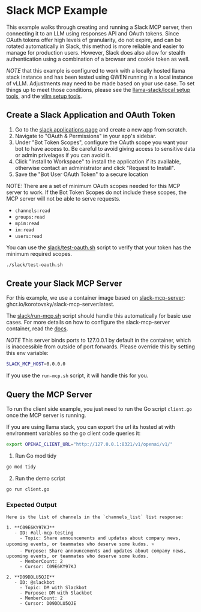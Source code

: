 # Slack MCP Example

This example walks through creating and running a Slack MCP server, then connecting it to an LLM using responses API and OAuth tokens. Since OAuth
tokens offer high levels of granularity, do not expire, and can be rotated automatically in Slack, this method is more reliable and easier to manage for production users. However, Slack does also allow for stealth authentication using a combination of a browser and cookie token as well.

*NOTE* that this example is configured to work with a locally hosted llama stack instance and has been tested using QWEN running in a local instance of vLLM. Adjustments may need to be made based on your use case. To set things up to meet those conditions, please see the [llama-stack/local setup tools](../../tools/llama-stack/local/README.md), and the [vllm setup tools](../../tools/vllm/README.md).

## Create a Slack Application and OAuth Token

1. Go to the [slack applications page](https://api.slack.com/apps) and create a new app from scratch.
2. Navigate to "OAuth & Permissions" in your app's sidebar.
3. Under "Bot Token Scopes", configure the OAuth scope you want your bot to have access to. Be careful to avoid giving access to sensitive data or admin privelages if you can avoid it.
4. Click "Install to Workspace" to install the application if its available, otherwise contact an administrator and click "Request to Install".
5. Save the "Bot User OAuth Token" to a secure location 

NOTE: There are a set of minimum OAuth scopes needed for this MCP server to work. If the Bot Token Scopes do not include these scopes, the MCP server will not be able to serve requests.
- `channels:read`
- `groups:read`
- `mpim:read`
- `im:read`
- `users:read`

You can use the [slack/test-oauth.sh](slack/test-oauth.sh) script to verify that your token has the minimum required scopes.
```sh
./slack/test-oauth.sh
```

## Create your Slack MCP Server

For this example, we use a container image based on [slack-mcp-server](https://github.com/korotovsky/slack-mcp-server/tree/master): ghcr.io/korotovsky/slack-mcp-server:latest.

The [slack/run-mcp.sh](./slack/run-mcp.sh) script should handle this automatically for basic use cases. For more details on how to configure the slack-mcp-server container, read the [docs](https://github.com/korotovsky/slack-mcp-server/blob/master/docs/03-configuration-and-usage.md#Using-Docker).

*NOTE* This server binds ports to 127.0.0.1 by default in the container, which is inaccessible from outside of port forwards. Please override this by setting this env variable:

```sh
SLACK_MCP_HOST=0.0.0.0
```

If you use the `run-mcp.sh` script, it will handle this for you.

## Query the MCP Server

To run the client side example, you just need to run the Go script `client.go` once the MCP server is running.

If you are using llama stack, you can export the url its hosted at with environment variables so the go client code queries it:

```sh
export OPENAI_CLIENT_URL="http://127.0.0.1:8321/v1/openai/v1/"
```

1. Run Go mod tidy
```sh
go mod tidy
```
2. Run the demo script
```sh
go run client.go
```

### Expected Output

```
Here is the list of channels in the `channels_list` list response:

1. **C09E6KY97KJ**
   - ID: #all-mcp-testing
     - Topic: Share announcements and updates about company news, upcoming events, or teammates who deserve some kudos. ⭐
     - Purpose: Share announcements and updates about company news, upcoming events, or teammates who deserve some kudos.
     - MemberCount: 2
     - Cursor: C09E6KY97KJ

2. **D09DDLU5QJE**
   - ID: @slackbot
     - Topic: DM with Slackbot
     - Purpose: DM with Slackbot
     - MemberCount: 2
     - Cursor: D09DDLU5QJE
```
